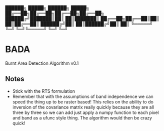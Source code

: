 ██████╗  █████╗ ██████╗  █████╗
██╔══██╗██╔══██╗██╔══██╗██╔══██╗
██████╔╝███████║██║  ██║███████║
██╔══██╗██╔══██║██║  ██║██╔══██║
██████╔╝██║  ██║██████╔╝██║  ██║
╚═════╝ ╚═╝  ╚═╝╚═════╝ ╚═╝  ╚═╝
# BADA 
Burnt Area Detection Algorithm v0.1 

## Notes

- Stick with the RTS formulation
- Remember that with the assumptions of band independence we can speed the thing up to be raster based! This relies on the ability to do inversion of the covariance matrix really quickly because they are all three by three so we can add just apply a numpy function to each pixel and band as a ufunc style thing. The algorithm would then be crazy quick!

